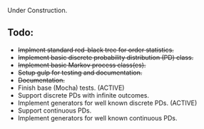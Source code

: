 Under Construction.

## Todo:

- ~~Implment standard red-black tree for order statistics.~~
- ~~Implement basic discrete probability distribution (PD) class.~~
- ~~Implement basic Markov process class(es).~~
- ~~Setup gulp for testing and documentation.~~
- ~~Documentation.~~
- Finish base (Mocha) tests. (ACTIVE)
- Support discrete PDs with infinite outcomes.
- Implement generators for well known discrete PDs. (ACTIVE)
- Support continuous PDs.
- Implement generators for well known continuous PDs.
